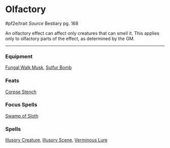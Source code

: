 # Olfactory
#pf2e/trait 
*Source* Bestiary pg. 168

An olfactory effect can affect only creatures that can smell it. This applies only to olfactory parts of the effect, as determined by the GM.

---

### Equipment
[Fungal Walk Musk](Fungal%20Walk%20Musk), [Sulfur Bomb](Sulfur%20Bomb)

### Feats
[Corpse Stench](Corpse%20Stench)

### Focus Spells
[Swamp of Sloth](../Spells_Rituals/Focus%20Spells/Level%203/Swamp%20of%20Sloth.md)

### Spells
[Illusory Creature](../Spells_Rituals/Arcane_Tradition/Level%202/Illusory%20Creature.md), [Illusory Scene](../Spells_Rituals/Arcane_Tradition/Level%205/Illusory%20Scene.md), [Verminous Lure](../Spells_Rituals/Arcane_Tradition/Level%201/Verminous%20Lure.md)